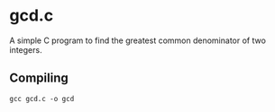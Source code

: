 # gcd.c
A simple C program to find the greatest common denominator of two integers.

## Compiling
```gcc gcd.c -o gcd```
